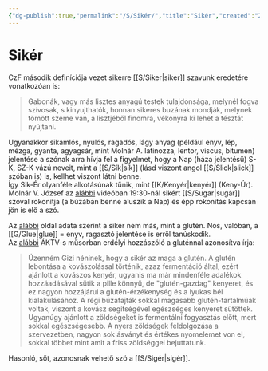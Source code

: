 ```yaml
---
{"dg-publish":true,"permalink":"/S/Sikér/","title":"Sikér","created":"2024-04-22T12:26","updated":"2024-05-02T19:29"}
---
```



# Sikér

CzF második definíciója vezet sikerre [[S/Siker\|siker]] szavunk eredetére vonatkozóan is:  
> Gabonák, vagy más lisztes anyagú testek tulajdonsága, melynél fogva szívosak, s kinyujthatók, honnan sikeres buzának mondják, melynek tömött szeme van, a lisztjéből finomra, vékonyra ki lehet a tésztát nyújtani.  

Ugyanakkor sikamlós, nyulós, ragadós, lágy anyag (például enyv, lép, mézga, gyanta, agyagsár, mint Molnár A. latinozza, lentor, viscus, bitumen) jelentése a szónak arra hívja fel a figyelmet, hogy a Nap (háza jelentésű) S-K, SZ-K vázú neveit, mint a [[S/Sík\|sík]] (lásd viszont angol [[S/Slick\|slick]] szóban is) is, kellhet viszont látni benne.  
Így Sik-Ér olyanféle alkotásúnak tűnik, mint [[K/Kenyér\|kenyér]] (Keny-Úr).  
Molnár V. József az [alábbi](https://youtu.be/7gMQuvM4Dm0) videóban 19:30-nál sikért [[S/Sugar\|sugár]] szóval rokonítja (a búzában benne aluszik a Nap) és épp rokonítás kapcsán jön is elő a szó.  

Az [alábbi](https://piszkeioko.hu/index.php/tudastar/100-amit-a-glutenrol-erdemes-tudni.html) oldal adata szerint a sikér nem más, mint a glutén. Nos, valóban, a [[G/Glue\|glue]] = enyv, ragasztó jelentése is erről tanúskodik.  
Az [alábbi](https://youtu.be/vUSCneLdOx8) ÁKTV-s műsorban erdélyi hozzászóló a gluténnal azonosítva írja:  
> Üzenném Gizi néninek, hogy a sikér az maga a glutén. A glutén lebontása a kovászolással történik, azaz fermentáció által, ezért ajánlott a kovászos kenyér, ugyanis ma már mindenféle adalékok hozzáadásával sütik a pille könnyű, de "glutén-gazdag" kenyeret, és ez nagyon hozzájárul a glutén-érzékenység és a lyukas bél kialakulásához. A régi búzafajták sokkal magasabb glutén-tartalmúak voltak, viszont a kovász segítségével egészséges kenyeret sütöttek. Ugyanúgy ajánlott a zöldségeket is fermentálni fogyasztás előtt, mert sokkal egészségesebb. A nyers zöldségek feldolgozása a szervezetben, nagyon sok ásványt és értékes nyomelemet von el, sokkal többet mint amit a friss zöldséggel bejuttatunk.  

Hasonló, sőt, azonosnak vehető szó a [[S/Sigér\|sigér]].  